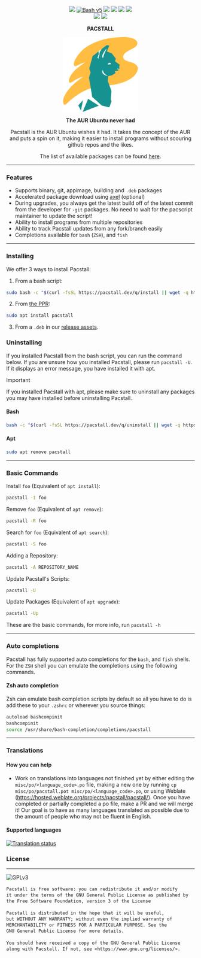 <p align="center">
<a href="https://github.com/pacstall/pacstall/releases/latest"><img src="https://img.shields.io/github/v/release/pacstall/pacstall?color=red&style=flat-square"></a>
<a href="https://www.gnu.org/software/bash/"><img src="https://img.shields.io/badge/bash-v5-brightgreen?style=flat-square&logo" alt="Bash v5"></a>
  <a href="https://github.com/pacstall/pacstall/issues"><img src="https://img.shields.io/github/issues/pacstall/pacstall?style=flat-square"></a>
<a href="https://github.com/pacstall/pacstall/actions?query=workflow%3A%22test+install+script%22"><img src="https://img.shields.io/github/actions/workflow/status/pacstall/pacstall/remote-bash.yml?branch=master&style=flat-square"></a>
<a href="https://www.codefactor.io/repository/github/pacstall/pacstall"><img src="https://img.shields.io/codefactor/grade/github/pacstall/pacstall/develop?style=flat-square"></a>
<a href="https://github.com/pacstall/pacstall-programs"><img src="https://img.shields.io/github/commit-activity/m/pacstall/pacstall-programs?style=flat-square&label=user%20repo%20activity"></a><br>
<a href="https://discord.gg/yzrjXJV6K8"><img src="https://img.shields.io/discord/839818021207801878?color=5865F2&label=Discord&logo=discord&logoColor=FFFFFF&style=flat-square"></a>
<a href="https://lemmy.ml/c/pacstall/"><img src="https://img.shields.io/badge/Lemmy-red?logo=lemmy&logoColor=white&style=flat-square"></a>

</p>

<p align="center"><b>PACSTALL</b></p>
<p align="center">
<a href="https://github.com/pacstall/pacstall"><img align="center" src="https://raw.githubusercontent.com/pacstall/website/master/client/public/pacstall.svg" width="200" height="200" alt="Pacstall Logo"></a>
</p>
<p align="center"><b>The AUR Ubuntu never had</b></p>

<p align="center">Pacstall is the AUR Ubuntu wishes it had. It takes the concept of the AUR and puts a spin on it, making it easier to install programs without scouring github repos and the likes.</p>
<p align="center">The list of available packages can be found <a href="https://pacstall.dev/packages">here</a>.</p>
</p>

---

### Features

*  Supports binary, git, appimage, building and `.deb` packages
*  Accelerated package download using [axel](https://github.com/axel-download-accelerator/axel) (optional)
*  During upgrades, you always get the latest build off of the latest commit from the developer for `-git` packages. No need to wait for the pacscript maintainer to update the script!
*  Ability to install programs from multiple repositories
*  Ability to track Pacstall updates from any fork/branch easily
*  Completions available for `bash` (`ZSH`), and `fish`

---

### Installing

We offer 3 ways to install Pacstall:
1. From a bash script:
```bash
sudo bash -c "$(curl -fsSL https://pacstall.dev/q/install || wget -q https://pacstall.dev/q/install -O -)"
```
2. From [the PPR](https://ppr.pacstall.dev):
```bash
sudo apt install pacstall
```
3. From a `.deb` in our [release assets](https://github.com/pacstall/pacstall/releases/latest).

### Uninstalling

If you installed Pacstall from the bash script, you can run the command below. If you are unsure how you installed Pacstall, please run `pacstall -U`. If it displays an error message, you have installed it with apt.

> [!IMPORTANT]
> If you installed Pacstall with apt, please make sure to uninstall any packages you may have installed before uninstalling Pacstall.

#### Bash
```bash
bash -c "$(curl -fsSL https://pacstall.dev/q/uninstall || wget -q https://pacstall.dev/q/uninstall -O -)"
```

#### Apt
```bash
sudo apt remove pacstall
```

---

### Basic Commands
Install `foo` (Equivalent of `apt install`):
```bash
pacstall -I foo
```

Remove `foo` (Equivalent of `apt remove`):
```bash
pacstall -R foo
```

Search for `foo` (Equivalent of `apt search`):
```bash
pacstall -S foo
```

Adding a Repository:
```bash
pacstall -A REPOSITORY_NAME
```

Update Pacstall's Scripts:
```bash
pacstall -U
```

Update Packages (Equivalent of `apt upgrade`):
```bash
pacstall -Up
```

These are the basic commands, for more info, run `pacstall -h`

---
### Auto completions
Pacstall has fully supported auto completions for the `bash`, and `fish` shells. For the `ZSH` shell you can emulate the completions using the following commands.
#### Zsh auto completion
Zsh can emulate bash completion scripts by default so all you have to do is add these to your `.zshrc` or wherever you source things:
```bash
autoload bashcompinit
bashcompinit
source /usr/share/bash-completion/completions/pacstall
```

---
### Translations

#### How you can help
* Work on translations into languages not finished yet by either editing the `misc/po/<language_code>.po` file, making a new one by running `cp misc/po/pacstall.pot misc/po/<language_code>.po`, or using Weblate (https://hosted.weblate.org/projects/pacstall/pacstall/). Once you have completed or partially completed a po file, make a PR and we will merge it! Our goal is to have as many languages translated as possible due to the amount of people who may not be fluent in English.

#### Supported languages

<a href="https://hosted.weblate.org/engage/pacstall/">
<img src="https://hosted.weblate.org/widgets/pacstall/-/pacstall/multi-blue.svg" alt="Translation status" />
</a>

### License
---
![GPLv3](https://www.gnu.org/graphics/gplv3-with-text-136x68.png)
```monospace
Pacstall is free software: you can redistribute it and/or modify
it under the terms of the GNU General Public License as published by
the Free Software Foundation, version 3 of the License

Pacstall is distributed in the hope that it will be useful,
but WITHOUT ANY WARRANTY; without even the implied warranty of
MERCHANTABILITY or FITNESS FOR A PARTICULAR PURPOSE. See the
GNU General Public License for more details.

You should have received a copy of the GNU General Public License
along with Pacstall. If not, see <https://www.gnu.org/licenses/>.
```
